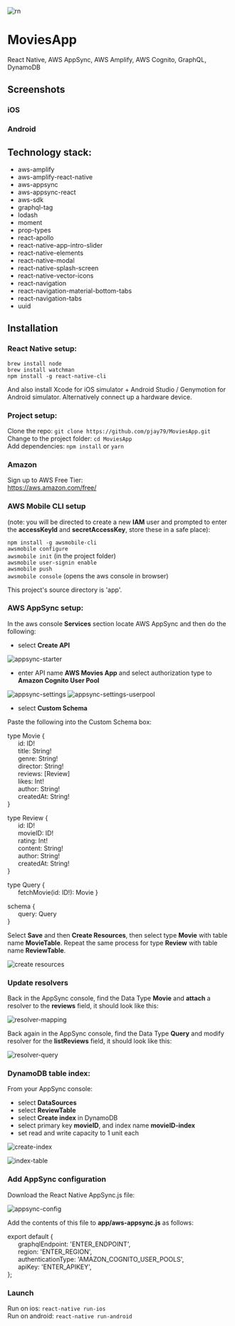 ![rn](https://user-images.githubusercontent.com/14052885/41507669-bbd248e8-727a-11e8-949e-312d3ff36ee6.png)

# MoviesApp

React Native, AWS AppSync, AWS Amplify, AWS Cognito, GraphQL, DynamoDB

## Screenshots

### iOS

### Android

## Technology stack:

* aws-amplify
* aws-amplify-react-native
* aws-appsync
* aws-appsync-react
* aws-sdk
* graphql-tag
* lodash
* moment
* prop-types
* react-apollo
* react-native-app-intro-slider
* react-native-elements
* react-native-modal
* react-native-splash-screen
* react-native-vector-icons
* react-navigation
* react-navigation-material-bottom-tabs
* react-navigation-tabs
* uuid

## Installation

### React Native setup:

`brew install node`  
`brew install watchman`  
`npm install -g react-native-cli`

And also install Xcode for iOS simulator + Android Studio / Genymotion for Android simulator. Alternatively connect up a hardware device.

### Project setup:

Clone the repo:
`git clone https://github.com/pjay79/MoviesApp.git`  
Change to the project folder:
`cd MoviesApp`  
Add dependencies:
`npm install` or `yarn`

### Amazon

Sign up to AWS Free Tier:  
https://aws.amazon.com/free/

### AWS Mobile CLI setup

(note: you will be directed to create a new **IAM** user and prompted to enter the **accessKeyId** and **secretAccessKey**, store these in a safe place):

`npm install -g awsmobile-cli`  
`awsmobile configure`  
`awsmobile init` (in the project folder)  
`awsmobile user-signin enable`  
`awsmobile push`  
`awsmobile console` (opens the aws console in browser)

This project's source directory is 'app'.

### AWS AppSync setup:

In the aws console **Services** section locate AWS AppSync and then do the following:

* select **Create API**

![appsync-starter](https://user-images.githubusercontent.com/14052885/41507523-1bef2f2e-7277-11e8-9ca4-3c7e2183de4b.jpeg)

* enter API name **AWS Movies App** and select authorization type to **Amazon Cognito User Pool**

![appsync-settings](https://user-images.githubusercontent.com/14052885/41507521-184374f2-7277-11e8-9b26-ab5d22a56ba3.jpeg)
![appsync-settings-userpool](https://user-images.githubusercontent.com/14052885/41507522-18768892-7277-11e8-9c6b-355653347db1.jpeg)

* select **Custom Schema**

Paste the following into the Custom Schema box:

type Movie {  
&nbsp;&nbsp;&nbsp;&nbsp;&nbsp;&nbsp;id: ID!  
&nbsp;&nbsp;&nbsp;&nbsp;&nbsp;&nbsp;title: String!  
&nbsp;&nbsp;&nbsp;&nbsp;&nbsp;&nbsp;genre: String!  
&nbsp;&nbsp;&nbsp;&nbsp;&nbsp;&nbsp;director: String!  
&nbsp;&nbsp;&nbsp;&nbsp;&nbsp;&nbsp;reviews: [Review]  
&nbsp;&nbsp;&nbsp;&nbsp;&nbsp;&nbsp;likes: Int!  
&nbsp;&nbsp;&nbsp;&nbsp;&nbsp;&nbsp;author: String!  
&nbsp;&nbsp;&nbsp;&nbsp;&nbsp;&nbsp;createdAt: String!  
}

type Review {  
&nbsp;&nbsp;&nbsp;&nbsp;&nbsp;&nbsp;id: ID!  
&nbsp;&nbsp;&nbsp;&nbsp;&nbsp;&nbsp;movieID: ID!  
&nbsp;&nbsp;&nbsp;&nbsp;&nbsp;&nbsp;rating: Int!  
&nbsp;&nbsp;&nbsp;&nbsp;&nbsp;&nbsp;content: String!  
&nbsp;&nbsp;&nbsp;&nbsp;&nbsp;&nbsp;author: String!  
&nbsp;&nbsp;&nbsp;&nbsp;&nbsp;&nbsp;createdAt: String!  
}

type Query {  
&nbsp;&nbsp;&nbsp;&nbsp;&nbsp;&nbsp;fetchMovie(id: ID!): Movie
}

schema {  
&nbsp;&nbsp;&nbsp;&nbsp;&nbsp;&nbsp;query: Query  
}

Select **Save** and then **Create Resources**, then select type **Movie** with table name **MovieTable**. Repeat the same process for type **Review** with table name **ReviewTable**.

![create resources](https://user-images.githubusercontent.com/14052885/41507580-4a4fe6b4-7278-11e8-87c6-6dcfd3df5657.jpeg)

### Update resolvers

Back in the AppSync console, find the Data Type **Movie** and **attach** a resolver to the **reviews** field, it should look like this:

![resolver-mapping](https://user-images.githubusercontent.com/14052885/41508211-6668d480-7284-11e8-820d-5602cc709165.jpeg)

Back again in the AppSync console, find the Data Type **Query** and modify resolver for the **listReviews** field, it should look like this:

![resolver-query](https://user-images.githubusercontent.com/14052885/41508261-38668d92-7285-11e8-9ba0-d2efd369eb22.jpeg)

### DynamoDB table index:

From your AppSync console:

* select **DataSources**
* select **ReviewTable**
* select **Create index** in DynamoDB
* select primary key **movieID**, and index name **movieID-index**
* set read and write capacity to 1 unit each

![create-index](https://user-images.githubusercontent.com/14052885/41508164-7eee0882-7283-11e8-8217-3386283a99e1.jpeg)

![index-table](https://user-images.githubusercontent.com/14052885/41508128-1d491220-7283-11e8-9d08-2f581042fd48.jpeg)

### Add AppSync configuration

Download the React Native AppSync.js file:

![appsync-config](https://user-images.githubusercontent.com/14052885/41507495-ad8713bc-7276-11e8-9b0f-83b189a10724.jpeg)

Add the contents of this file to **app/aws-appsync.js** as follows:

export default {  
&nbsp;&nbsp;&nbsp;&nbsp;&nbsp;&nbsp;graphqlEndpoint: 'ENTER_ENDPOINT',  
&nbsp;&nbsp;&nbsp;&nbsp;&nbsp;&nbsp;region: 'ENTER_REGION',  
&nbsp;&nbsp;&nbsp;&nbsp;&nbsp;&nbsp;authenticationType: 'AMAZON_COGNITO_USER_POOLS',  
&nbsp;&nbsp;&nbsp;&nbsp;&nbsp;&nbsp;apiKey: 'ENTER_APIKEY',  
};

### Launch

Run on ios:
`react-native run-ios`  
Run on android:
`react-native run-android`
